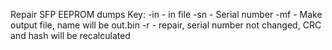 Repair SFP EEPROM dumps
Key:
-in - in file
-sn - Serial number
-mf - Make output file, name will be out<SN>.bin
-r  - repair, serial number not changed, CRC and hash will be recalculated
